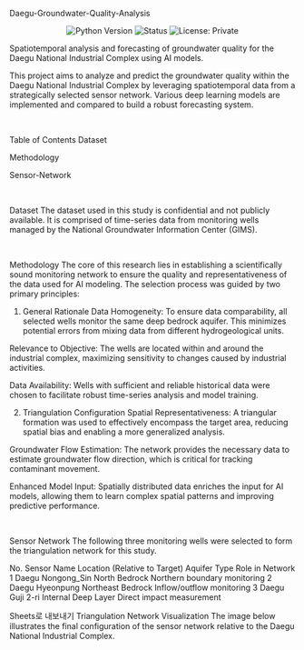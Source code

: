 Daegu-Groundwater-Quality-Analysis
<p align="center">
  <img src="https://img.shields.io/badge/Python-3.9%2B-blue?style=for-the-badge&logo=python" alt="Python Version">
  <img src="https://img.shields.io/badge/Status-In%20Progress-green?style=for-the-badge" alt="Status">
  <img src="https://img.shields.io/badge/License-Private-lightgrey?style=for-the-badge" alt="License: Private">
</p>

Spatiotemporal analysis and forecasting of groundwater quality for the Daegu National Industrial Complex using AI models.

This project aims to analyze and predict the groundwater quality within the Daegu National Industrial Complex by leveraging spatiotemporal data from a strategically selected sensor network. Various deep learning models are implemented and compared to build a robust forecasting system.

<br>

Table of Contents
Dataset

Methodology

Sensor-Network

<br>

Dataset
The dataset used in this study is confidential and not publicly available. It is comprised of time-series data from monitoring wells managed by the National Groundwater Information Center (GIMS).

<br>

Methodology
The core of this research lies in establishing a scientifically sound monitoring network to ensure the quality and representativeness of the data used for AI modeling. The selection process was guided by two primary principles:

1. General Rationale
Data Homogeneity: To ensure data comparability, all selected wells monitor the same deep bedrock aquifer. This minimizes potential errors from mixing data from different hydrogeological units.

Relevance to Objective: The wells are located within and around the industrial complex, maximizing sensitivity to changes caused by industrial activities.

Data Availability: Wells with sufficient and reliable historical data were chosen to facilitate robust time-series analysis and model training.

2. Triangulation Configuration
Spatial Representativeness: A triangular formation was used to effectively encompass the target area, reducing spatial bias and enabling a more generalized analysis.

Groundwater Flow Estimation: The network provides the necessary data to estimate groundwater flow direction, which is critical for tracking contaminant movement.

Enhanced Model Input: Spatially distributed data enriches the input for AI models, allowing them to learn complex spatial patterns and improving predictive performance.

<br>

Sensor Network
The following three monitoring wells were selected to form the triangulation network for this study.

No.	Sensor Name	Location (Relative to Target)	Aquifer Type	Role in Network
1	Daegu Nongong_Sin	North	Bedrock	Northern boundary monitoring
2	Daegu Hyeonpung	Northeast	Bedrock	Inflow/outflow monitoring
3	Daegu Guji 2-ri	Internal	Deep Layer	Direct impact measurement

Sheets로 내보내기
Triangulation Network Visualization
The image below illustrates the final configuration of the sensor network relative to the Daegu National Industrial Complex.

